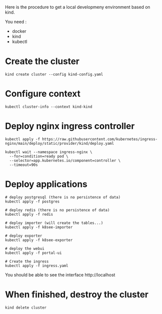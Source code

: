 Here is the procedure to get a local developmeny environment based on kind.

You need :

* docker
* kind
* kubectl


# Create the cluster

```
kind create cluster --config kind-config.yaml
```

# Configure context

```
kubectl cluster-info --context kind-kind
```

# Deploy nginx ingress controller

```
kubectl apply -f https://raw.githubusercontent.com/kubernetes/ingress-nginx/main/deploy/static/provider/kind/deploy.yaml
```

```
kubectl wait --namespace ingress-nginx \
  --for=condition=ready pod \
  --selector=app.kubernetes.io/component=controller \
  --timeout=90s
```

# Deploy applications

```
# deploy postgresql (there is no persistence of data)
kubectl apply -f postgres

# deploy redis (there is no persistence of data)
kubectl apply -f redis

# deploy importer (will create the tables...)
kubectl apply -f k8see-importer

# deploy exporter 
kubectl apply -f k8see-exporter

# deploy the webui
kubectl apply -f portal-ui

# Create the ingress
kubectl apply -f ingress.yaml
```

You should be able to see the interface http://localhost

# When finished, destroy the cluster

```
kind delete cluster
```
